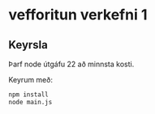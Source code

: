 # vefforitun verkefni 1

## Keyrsla

Þarf node útgáfu 22 að minnsta kosti.

Keyrum með:

```bash
npm install
node main.js
```
